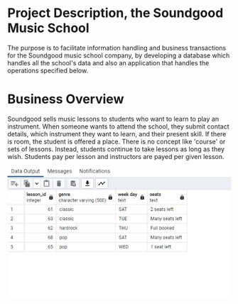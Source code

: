 # Project Description, the Soundgood Music School
The purpose is to facilitate information handling and business transactions for the Soundgood music school company, by developing a database which handles all the school's data and also an application that handles the operations specified below.
# Business Overview
Soundgood sells music lessons to students who want to learn to play an instrument. When someone wants to attend the school, they submit contact details, which instrument they want to learn, and their present skill. If there is room, the student is offered a place. There is no concept like 'course' or sets of lessons. Instead, students continue to take lessons as long as they wish. Students pay per lesson and instructors are payed per given lesson.

  ![alt text](https://github.com/Gaasll/Data_Storage_Project/blob/main/Conceptual%20Model/next_week.jpg?raw=true)
  
  
 

                                                                                                                                            
                                                                                                                            
                                                                                                                                        
                                                                                                                            
